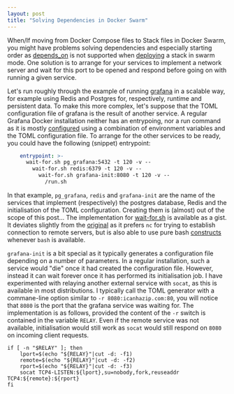 ```yaml
---
layout: post
title: "Solving Dependencies in Docker Swarm"
---
```


When/If moving from Docker Compose files to Stack files in Docker Swarm, you
might have problems solving dependencies and especially starting order as
[depends_on](https://docs.docker.com/compose/compose-file/#depends_on) is not
supported when
[deploying](https://docs.docker.com/engine/reference/commandline/stack_deploy/)
a stack in swarm mode.  One solution is to arrange for your services to
implement a network server and wait for this port to be opened and respond
before going on with running a given service.

Let's run roughly through the example of running [grafana](https://grafana.com/)
in a scalable way, for example using Redis and Postgres for, respectively,
runtime and persistent data.  To make this more complex, let's suppose that the
TOML configuration file of grafana is the result of another service.  A regular
Grafana Docker installation neither has an entrypoing, nor a run command as it
is mostly [configured](http://docs.grafana.org/installation/docker/) using a
combination of environment variables and the TOML configuration file.  To
arrange for the other services to be ready, you could have the following
(snippet) entrypoint:

```yaml
    entrypoint: >-
      wait-for.sh pg_grafana:5432 -t 120 -v --
        wait-for.sh redis:6379 -t 120 -v --
          wait-for.sh grafana-init:8080 -t 120 -v --
            /run.sh
```

In that example, `pg_grafana`, `redis` and `grafana-init` are the name of the
services that implement (respectively) the postgres database, Redis and the
initialisation of the TOML configuration. Creating them is (almost) out of the
scope of this post... The implementation for
[wait-for.sh](https://gist.github.com/efrecon/86456960e2110b287632fd7f42c1cd31)
is available as a gist. It deviates slightly from the
[original](https://github.com/Eficode/wait-for) as it prefers `nc` for trying to
establish connection to remote servers, but is also able to use pure bash
[constructs](https://www.tldp.org/LDP/abs/html/devref1.html) whenever `bash` is
available.

`grafana-init` is a bit special as it typically generates a configuration file
depending on a number of parameters.  In a regular installation, such a service
would "die" once it had created the configuration file. However, instead it can
wait forever once it has performed its initialisation job. I have experimented
with relaying another external service with `socat`, as this is available in
most distributions. I typically call the TOML generator with a commane-line
option similar to `-r 8080:icanhazip.com:80`, you will notice that `8080` is the
port that the grafana service was waiting for. The implementation is as follows,
provided the content of the `-r` switch is contained in the variable `RELAY`.
Even if the remote service was not available, initialisation would still work as
`socat` would still respond on `8080` on incoming client requests.

```shell
if [ -n "$RELAY" ]; then
    lport=$(echo "${RELAY}"|cut -d: -f1)
    remote=$(echo "${RELAY}"|cut -d: -f2)
    rport=$(echo "${RELAY}"|cut -d: -f3)
    socat TCP4-LISTEN:${lport},su=nobody,fork,reuseaddr TCP4:${remote}:${rport}
fi
```